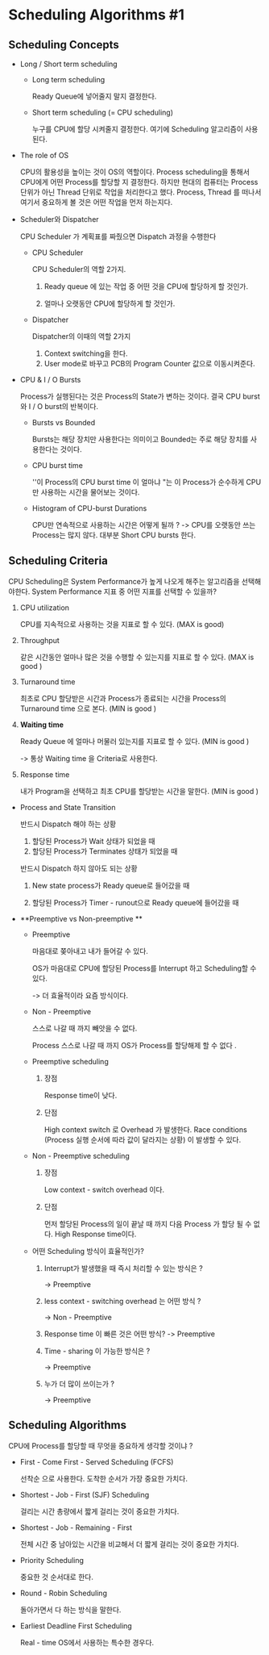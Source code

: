 # **Scheduling Algorithms #1**



## Scheduling  Concepts

- Long / Short term scheduling 

  - Long term scheduling 

    Ready Queue에 넣어줄지 말지 결정한다. 

  - Short term scheduling (= CPU scheduling)

    누구를 CPU에 할당 시켜줄지 결정한다. 여기에 Scheduling 알고리즘이 사용된다. 
    
    

- The role of OS
  
  CPU의 활용성을 높이는 것이 OS의 역할이다. Process scheduling을 통해서 CPU에게 어떤  Process를 할당할 지 결정한다. 하지만 현대의 컴퓨터는 Process 단위가 아닌 Thread 단위로 작업을 처리한다고 했다. Process, Thread 를 떠나서 여기서 중요하게 볼 것은 어떤 작업을 먼저 하는지다. 
  
  
  
- Scheduler와 Dispatcher 

  CPU Scheduler 가 계획표를 짜줬으면 Dispatch 과정을 수행한다

  - CPU Scheduler
    
    CPU Scheduler의 역할 2가지. 
    
    1. Ready queue 에 있는 작업 중 어떤 것을 CPU에 할당하게 할 것인가. 
    
    2. 얼마나 오랫동안 CPU에 할당하게 할 것인가.
    
  - Dispatcher  

    Dispatcher의 이때의 역할 2가지

    1.  Context switching을 한다.  
    2.  User mode로 바꾸고 PCB의 Program Counter 값으로 이동시켜준다. 

    

- CPU & I / O Bursts  

  Process가 실행된다는 것은 Process의 State가 변하는 것이다. 결국 CPU burst와 I / O burst의 반복이다.  

  - Bursts vs Bounded 

    Bursts는 해당 장치만 사용한다는 의미이고 Bounded는 주로 해당 장치를 사용한다는 것이다. 

  - CPU burst time 

    ''이 Process의 CPU burst time 이 얼마냐 "는 이 Process가 순수하게 CPU 만 사용하는 시간을 물어보는 것이다. 


  - Histogram of CPU-burst Durations 

    CPU만 연속적으로 사용하는 시간은 어떻게 될까 ? 
    -> CPU를 오랫동안 쓰는 Process는 많지 않다. 대부분 Short CPU bursts 한다. 

## Scheduling Criteria  

CPU Scheduling은 System Performance가 높게 나오게 해주는 알고리즘을 선택해야한다. System Performance 지표 중 어떤 지표를 선택할 수 있을까?   

1. CPU utilization

   CPU를 지속적으로 사용하는 것을 지표로 할 수 있다. (MAX is good)

2. Throughput

   같은 시간동안 얼마나 많은 것을 수행할 수 있는지를 지표로 할 수 있다. (MAX is good )

3. Turnaround time 

   최초로 CPU 할당받은 시간과 Process가 종료되는 시간을 Process의 Turnaround time 으로 본다.  (MIN is good )

4. **Waiting time** 

   Ready Queue 에 얼마나 머물러 있는지를 지표로 할 수 있다. (MIN is good ) 

   -> 통상 Waiting time 을 Criteria로 사용한다. 

5. Response time 

   내가 Program을 선택하고 최초 CPU를 할당받는 시간을 말한다.  (MIN is good )
   
   

  - Process and State Transition 

    반드시 Dispatch 해야 하는 상황 

    1. 할당된 Process가 Wait 상태가 되었을 때 
    2. 할당된 Process가 Terminates 상태가 되었을 때

     반드시 Dispatch 하지 않아도 되는 상황 

    1. New state process가 Ready queue로 들어갔을 때

    2. 할당된 Process가 Timer - runout으로 Ready queue에 들어갔을 때   

       

  - **Preemptive vs Non-preemptive **

    - Preemptive 

      마음대로 쫒아내고 내가 들어갈 수 있다. 

      OS가 마음대로 CPU에 할당된 Process를  Interrupt 하고 Scheduling할 수 있다.  

      -> 더 효율적이라 요즘 방식이다.

    - Non - Preemptive 

      스스로 나갈 때 까지 빼앗을 수 없다. 

      Process 스스로 나갈 때 까지 OS가 Process를 할당해제 할 수 없다 . 

    - Preemptive scheduling 

      1. 장점

         Response time이 낮다. 

      2. 단점

         High context switch 로 Overhead 가 발생한다. Race conditions (Process 실행 순서에 따라 값이 달라지는 상황) 이 발생할 수 있다. 

    - Non - Preemptive scheduling 
    
      1. 장점

         Low context - switch overhead 이다.
      
      2. 단점 
      
         먼저 할당된 Process의 일이 끝날 때 까지 다음 Process 가 할당 될 수 없다. High Response time이다.
      
    - 어떤 Scheduling  방식이 효율적인가? 

      1. Interrupt가 발생했을 때 즉시 처리할 수 있는 방식은 ?  
    
         -> Preemptive
    
      2. less context - switching overhead 는 어떤 방식 ? 
    
         -> Non - Preemptive
    
      3. Response time 이 빠른 것은 어떤 방식? 
         -> Preemptive

      4. Time - sharing 이 가능한 방식은 ? 
    
         -> Preemptive
    
      5. 누가 더 많이 쓰이는가 ? 
    
         -> Preemptive 
    
    

## Scheduling Algorithms 

CPU에 Process를 할당할 때 무엇을 중요하게 생각할 것이냐 ? 

- First - Come First - Served  Scheduling (FCFS)

  선착순 으로 사용한다. 도착한 순서가 가장 중요한 가치다. 

- Shortest - Job - First (SJF) Scheduling

  걸리는 시간 총량에서 짧게 걸리는 것이 중요한 가치다. 

- Shortest - Job - Remaining - First

  전체 시간 중 남아있는 시간을 비교해서 더 짧게 걸리는 것이 중요한 가치다. 

- Priority Scheduling 

  중요한 것 순서대로 한다. 

- Round - Robin Scheduling 

  돌아가면서 다 하는 방식을 말한다. 
  
- Earliest Deadline First Scheduling 

  Real - time OS에서 사용하는 특수한 경우다. 


​      

​      

​      

​      




